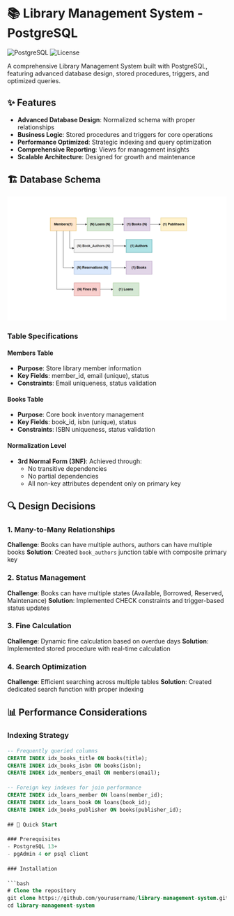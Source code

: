 # 📚 Library Management System - PostgreSQL

![PostgreSQL](https://img.shields.io/badge/PostgreSQL-13+-blue.svg)
![License](https://img.shields.io/badge/License-MIT-green.svg)

A comprehensive Library Management System built with PostgreSQL, featuring advanced database design, stored procedures, triggers, and optimized queries.

## ✨ Features

- **Advanced Database Design**: Normalized schema with proper relationships
- **Business Logic**: Stored procedures and triggers for core operations
- **Performance Optimized**: Strategic indexing and query optimization
- **Comprehensive Reporting**: Views for management insights
- **Scalable Architecture**: Designed for growth and maintenance

## 🏗️ Database Schema

![ER Diagram](docs/diagram.png)


### Table Specifications

#### Members Table
- **Purpose**: Store library member information
- **Key Fields**: member_id, email (unique), status
- **Constraints**: Email uniqueness, status validation

#### Books Table  
- **Purpose**: Core book inventory management
- **Key Fields**: book_id, isbn (unique), status
- **Constraints**: ISBN uniqueness, status validation

#### Normalization Level
- **3rd Normal Form (3NF)**: Achieved through:
  - No transitive dependencies
  - No partial dependencies
  - All non-key attributes dependent only on primary key

## 🔍 Design Decisions

### 1. Many-to-Many Relationships
**Challenge**: Books can have multiple authors, authors can have multiple books
**Solution**: Created `book_authors` junction table with composite primary key

### 2. Status Management
**Challenge**: Books can have multiple states (Available, Borrowed, Reserved, Maintenance)
**Solution**: Implemented CHECK constraints and trigger-based status updates

### 3. Fine Calculation
**Challenge**: Dynamic fine calculation based on overdue days
**Solution**: Implemented stored procedure with real-time calculation

### 4. Search Optimization
**Challenge**: Efficient searching across multiple tables
**Solution**: Created dedicated search function with proper indexing

## 📊 Performance Considerations

### Indexing Strategy
```sql
-- Frequently queried columns
CREATE INDEX idx_books_title ON books(title);
CREATE INDEX idx_books_isbn ON books(isbn);
CREATE INDEX idx_members_email ON members(email);

-- Foreign key indexes for join performance
CREATE INDEX idx_loans_member ON loans(member_id);
CREATE INDEX idx_loans_book ON loans(book_id);
CREATE INDEX idx_books_publisher ON books(publisher_id);

## 🚀 Quick Start

### Prerequisites
- PostgreSQL 13+
- pgAdmin 4 or psql client

### Installation

```bash
# Clone the repository
git clone https://github.com/yourusername/library-management-system.git
cd library-management-system


